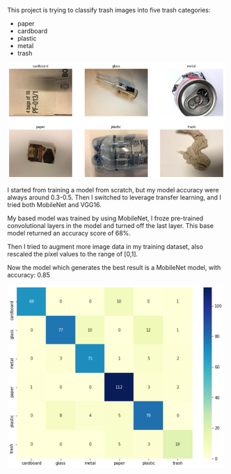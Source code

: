 This project is trying to classify trash images into five trash categories:
* paper
* cardboard
* plastic
* metal
* trash

<img src="sample_img.png" width=500>

I started from training a model from scratch, but my model accuracy were always around 0.3-0.5. Then I switched to leverage transfer learning, and I tried both MobileNet and VGG16.

My based model was trained by using MobileNet, I froze pre-trained convolutional layers in the model and turned off the last layer. This base model returned an accuracy score of 68%.

Then I tried to augment more image data in my training dataset, also rescaled the pixel values to the range of [0,1].

Now the model which generates the best result is a MobileNet model, with accuracy: 0.85

<img src="cm.png" width=500>
